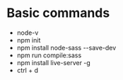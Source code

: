 # Basic commands

- node-v
- npm init
- npm install node-sass --save-dev
- npm run compile:sass
- npm install live-server -g
- ctrl + d
